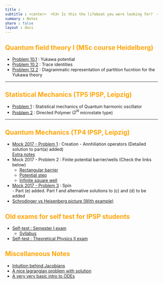 ```yaml
---
title :
subtitle : <center>  <h3> Is this the lifeboat you were looking for?  </h3></center>
summary : Notes
share : false
layout : docs
---
```


## <span style="color:orange"> Quantum field theory I (MSc course Heidelberg) </span>
- [Problem 10.1](/files/notes/heidelberg_qft/10_1.pdf) : Yukawa potential
- [Problem 10.2](/files/notes/heidelberg_qft/10_2.pdf) : Trace identities
- [Problem 12.2](/files/notes/heidelberg_qft/12_1.pdf) : Diagrammatic representation of partition fucntion for the Yukawa theory

<hr>

## <span style="color:orange"> Statistical Mechanics (TP5 IPSP, Leipzig) </span>

- [Problem 1](/files/notes/tp5/prob1.pdf) : Statistical mechanics of Quantum harmonic oscillator
- [Problem 2](/files/notes/tp5/prob2_directed_polymer_23dec2020.pdf) : Directed Polymer ($2^N$ microstate type)

<hr>

## <span style="color:orange"> Quantum Mechanics (TP4 IPSP, Leipzig) </span>

- [Mock 2017 - Problem 1](/files/tp4/tp4_mock17_prob1.pdf) : Creation - Annhiliation operators (Detailed solution to part(a) added) <br>
  [Extra notes](/files/tp4/tp4_qho_summary.pdf)
- Mock 2017 - Problem 2 : Finite potential barrier/wells (Check the links below)  
  - [Rectangular barrier](http://tediousderivations.blogspot.com/2013/08/rectangular-potential-barrier.html)
  - [Potential step](tediousderivations.blogspot.com/2013/08/potential-step.html)
  - [Infinite square well](http://tediousderivations.blogspot.com/2013/07/infinite-square-box-potential-wells.html)
- [Mock 2017 - Problem 3](/files/tp4/tp4_mock17_prob3.pdf) : Spin <br>- Part (e) added. Part f and alternative solutions to (c) and (d) to be added 
- [Schrodinger vs Heisenberg picture (With example)](/files/tp4/heisenberg_schrodinger_picture.pdf)

## <span style="color:orange"> Old exams for self test for IPSP students </span>

- [Self-test : Semester I exam](/files/extra_exams/sem1_mock_rohan.pdf) <br>
  - [Syllabus](/files/extra_exams/sem1_mock_syllabus.pdf)
- [Self-test : Theoretical Physics II exam](/files/extra_exams/tp2_extramock_rohan.pdf)

## <span style="color:orange"> Miscellaneous Notes </span>

- [Intuition behind Jacobians](/files/extra_exams/jacobians_rohan.pdf)
- [A nice lagrangian problem with solution](/files/misc_notes/lagrangian_problem.pdf)
- [A very very basic intro to ODEs](/files/misc_notes/odes.pdf)
